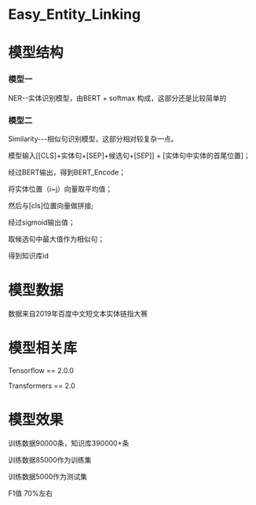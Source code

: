 # Easy_Entity_Linking
# 模型结构

### 模型一

NER--实体识别模型，由BERT + softmax 构成，这部分还是比较简单的

### 模型二

Similarity---相似句识别模型，这部分相对较复杂一点。

模型输入[[CLS]+实体句+[SEP]+候选句+[SEP]] + [实体句中实体的首尾位置]；

经过BERT输出，得到BERT_Encode；

将实体位置（i~j）向量取平均值；

然后与[cls]位置向量做拼接;

经过sigmoid输出值；

取候选句中最大值作为相似句；

得到知识库id



# 模型数据

数据来自2019年百度中文短文本实体链指大赛



# 模型相关库

Tensorflow == 2.0.0

Transformers == 2.0



# 模型效果

训练数据90000条，知识库390000+条

训练数据85000作为训练集

训练数据5000作为测试集

F1值 70%左右



